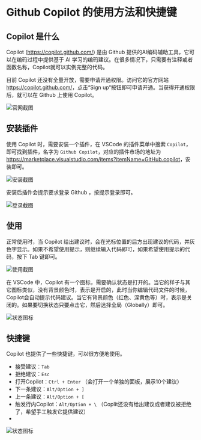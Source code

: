 # Github Copilot 的使用方法和快捷键

## Copilot 是什么

Copilot (<https://copilot.github.com/>) 是由 Github 提供的AI编码辅助工具，它可以在编码过程中提供基于 AI 学习的编码建议。在很多情况下，只需要有注释或者函数名称，Copilot就可以实例完整的代码。

目前 Copilot 还没有全量开放，需要申请开通权限。访问它的官方网站<https://copilot.github.com/>，点击“Sign up“按钮即可申请开通。当获得开通权限后，就可以在 Github 上使用 Copilot。

![官网截图](/attachments/vscode/copilot-usage-and-shortcut/01.website.png)

## 安装插件

使用 Copilot 时，需要安装一个插件，在 VSCode 的插件菜单中搜索 `Copilot`，即可找到插件，名字为 `Github Copilot`，对应的插件市场的地址为<https://marketplace.visualstudio.com/items?itemName=GitHub.copilot>，安装即可。

![安装截图](/attachments/vscode/copilot-usage-and-shortcut/02.install.png)

安装后插件会提示要求登录 Github ，按提示登录即可。

![登录截图](/attachments/vscode/copilot-usage-and-shortcut/03.login.png)

## 使用

正常使用时，当 Copilot 给出建议时，会在光标位置的后方出现建议的代码，并灰色字显示。如果不希望使用提示，则继续输入代码即可，如果希望使用提示的代码，按下 Tab 键即可。

![使用截图](/attachments/vscode/copilot-usage-and-shortcut/04.completion.png)

在 VSCode 中，Copilot 有一个图标，需要确认状态是打开的。当它的样子与其它图标类似，没有背景颜色时，表示是开启的，此时当你编辑代码文件的时候，Copilot会自动提示代码建议。当它有背景颜色（红色、深黄色等）时，表示是关闭的。如果要切换状态只要点击它，然后选择全局（Globally）即可。

![状态图标](/attachments/vscode/copilot-usage-and-shortcut/05.icon.png)

## 快捷键

Copilot 也提供了一些快捷键，可以很方便地使用。

- 接受建议：`Tab`
- 拒绝建议：`Esc`
- 打开Copilot：`Ctrl + Enter` （会打开一个单独的面板，展示10个建议）
- 下一条建议：`Alt/Option + ]`
- 上一条建议：`Alt/Option + [`
- 触发行内Copilot：`Alt/Option + \` （Coplit还没有给出建议或者建议被拒绝了，希望手工触发它提供建议）
-
![状态图标](/attachments/vscode/copilot-usage-and-shortcut/06.shortcut.jpg)
